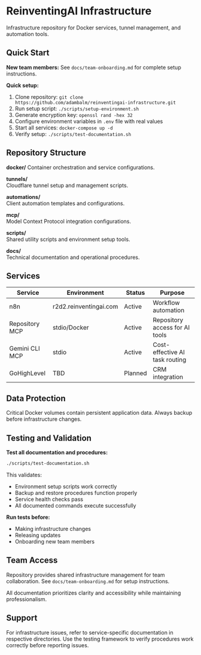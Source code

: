 # ReinventingAI Infrastructure

Infrastructure repository for Docker services, tunnel management, and automation tools.

## Quick Start

**New team members:** See `docs/team-onboarding.md` for complete setup instructions.

**Quick setup:**
1. Clone repository: `git clone https://github.com/adambalm/reinventingai-infrastructure.git`
2. Run setup script: `./scripts/setup-environment.sh`
3. Generate encryption key: `openssl rand -hex 32`
4. Configure environment variables in `.env` file with real values
5. Start all services: `docker-compose up -d`
6. Verify setup: `./scripts/test-documentation.sh`

## Repository Structure

**docker/**
Container orchestration and service configurations.

**tunnels/**  
Cloudflare tunnel setup and management scripts.

**automations/**  
Client automation templates and configurations.

**mcp/**  
Model Context Protocol integration configurations.

**scripts/**  
Shared utility scripts and environment setup tools.

**docs/**  
Technical documentation and operational procedures.

## Services

| Service | Environment | Status | Purpose |
|---------|-------------|--------|---------|
| n8n | r2d2.reinventingai.com | Active | Workflow automation |
| Repository MCP | stdio/Docker | Active | Repository access for AI tools |
| Gemini CLI MCP | stdio | Active | Cost-effective AI task routing |
| GoHighLevel | TBD | Planned | CRM integration |

## Data Protection

Critical Docker volumes contain persistent application data. Always backup before infrastructure changes.

## Testing and Validation

**Test all documentation and procedures:**
```bash
./scripts/test-documentation.sh
```

This validates:
- Environment setup scripts work correctly
- Backup and restore procedures function properly
- Service health checks pass
- All documented commands execute successfully

**Run tests before:**
- Making infrastructure changes
- Releasing updates
- Onboarding new team members

## Team Access

Repository provides shared infrastructure management for team collaboration. See `docs/team-onboarding.md` for setup instructions.

All documentation prioritizes clarity and accessibility while maintaining professionalism.

## Support

For infrastructure issues, refer to service-specific documentation in respective directories. Use the testing framework to verify procedures work correctly before reporting issues.